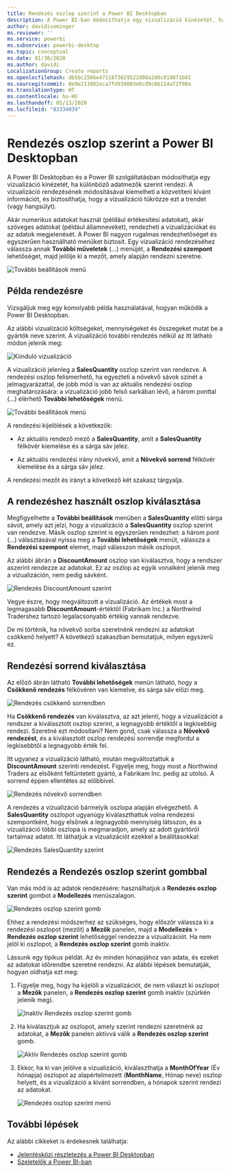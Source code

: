 ```yaml
---
title: Rendezés oszlop szerint a Power BI Desktopban
description: A Power BI-ban módosíthatja egy vizualizáció kinézetét, ha különböző adatmezők szerint rendezi.
author: davidiseminger
ms.reviewer: ''
ms.service: powerbi
ms.subservice: powerbi-desktop
ms.topic: conceptual
ms.date: 01/30/2020
ms.author: davidi
LocalizationGroup: Create reports
ms.openlocfilehash: db5bc2566e4711873629522d08a2d0c818071b81
ms.sourcegitcommit: 0e9e211082eca7fd939803e0cd9c6b114af2f90a
ms.translationtype: HT
ms.contentlocale: hu-HU
ms.lasthandoff: 05/13/2020
ms.locfileid: "83334039"
---
```

# <a name="sort-by-column-in-power-bi-desktop"></a>Rendezés oszlop szerint a Power BI Desktopban
A Power BI Desktopban és a Power BI szolgáltatásban módosíthatja egy vizualizáció kinézetét, ha különböző adatmezők szerint rendezi. A vizualizáció rendezésének módosításával kiemelheti a közvetíteni kívánt információt, és biztosíthatja, hogy a vizualizáció tükrözze ezt a trendet (vagy hangsúlyt).

Akár numerikus adatokat használ (például értékesítési adatokat), akár szöveges adatokat (például államneveket), rendezheti a vizualizációkat és az adatok megjelenését. A Power BI nagyon rugalmas rendezhetőséget és egyszerűen használható menüket biztosít. Egy vizualizáció rendezéséhez válassza annak **További műveletek** (...) menüjét, a **Rendezési szempont** lehetőséget, majd jelölje ki a mezőt, amely alapján rendezni szeretne.

![További beállítások menü](media/desktop-sort-by-column/sortbycolumn_2.png)

## <a name="sorting-example"></a>Példa rendezésre
Vizsgáljuk meg egy komolyabb példa használatával, hogyan működik a Power BI Desktopban.

Az alábbi vizualizáció költségeket, mennyiségeket és összegeket mutat be a gyártók neve szerint. A vizualizáció további rendezés nélkül az itt látható módon jelenik meg:

![Kiinduló vizualizáció](media/desktop-sort-by-column/sortbycolumn_1.png)

A vizualizáció jelenleg a **SalesQuantity** oszlop szerint van rendezve. A rendezési oszlop felismerhető, ha egyezteti a növekvő sávok színét a jelmagyarázattal, de jobb mód is van az aktuális rendezési oszlop meghatározására: a vizualizáció jobb felső sarkában lévő, a három ponttal (...) elérhető **További lehetőségek** menü.

![További beállítások menü](media/desktop-sort-by-column/sortbycolumn_2.png)

A rendezési kijelölések a következők:

* Az aktuális rendező mező a **SalesQuantity**, amit a **SalesQuantity** félkövér kiemelése és a sárga sáv jelez. 

* Az aktuális rendezési irány növekvő, amit a **Növekvő sorrend** félkövér kiemelése és a sárga sáv jelez.

A rendezési mezőt és irányt a következő két szakasz tárgyalja.

## <a name="select-which-column-to-use-for-sorting"></a>A rendezéshez használt oszlop kiválasztása
Megfigyelhette a **További beállítások** menüben a **SalesQuantity** előtti sárga sávot, amely azt jelzi, hogy a vizualizáció a **SalesQuantity** oszlop szerint van rendezve. Másik oszlop szerint is egyszerűen rendezhet: a három pont (...) választásával nyissa meg a **További lehetőségek** menüt, válassza a **Rendezési szempont** elemet, majd válasszon másik oszlopot.

Az alábbi ábrán a **DiscountAmount** oszlop van kiválasztva, hogy a rendszer aszerint rendezze az adatokat. Ez az oszlop az egyik vonalként jelenik meg a vizualizáción, nem pedig sávként. 

![Rendezés DiscountAmount szerint](media/desktop-sort-by-column/sortbycolumn_3.png)

Vegye észre, hogy megváltozott a vizualizáció. Az értékek most a legmagasabb **DiscountAmount**-értéktől (Fabrikam Inc.) a Northwind Tradershez tartozó legalacsonyabb értékig vannak rendezve. 

De mi történik, ha növekvő sorba szeretnénk rendezni az adatokat csökkenő helyett? A következő szakaszban bemutatjuk, milyen egyszerű ez.

## <a name="select-the-sort-order"></a>Rendezési sorrend kiválasztása
Az előző ábrán látható **További lehetőségek** menün látható, hogy a **Csökkenő rendezés** félkövéren van kiemelve, és sárga sáv előzi meg.

![Rendezés csökkenő sorrendben](media/desktop-sort-by-column/sortbycolumn_4.png)

Ha **Csökkenő rendezés** van kiválasztva, az azt jelenti, hogy a vizualizációt a rendszer a kiválasztott oszlop szerint, a legnagyobb értéktől a legkisebbig rendezi. Szeretné ezt módosítani? Nem gond, csak válassza a **Növekvő rendezést**, és a kiválasztott oszlop rendezési sorrendje megfordul a legkisebbtől a legnagyobb érték fel.

Itt ugyanez a vizualizáció látható, miután megváltoztattuk a **DiscountAmount** szerinti rendezést. Figyelje meg, hogy most a Northwind Traders az elsőként feltüntetett gyártó, a Fabrikam Inc. pedig az utolsó. A sorrend éppen ellentétes az előbbivel.

![Rendezés növekvő sorrendben](media/desktop-sort-by-column/sortbycolumn_5.png)

A rendezés a vizualizáció bármelyik oszlopa alapján elvégezhető. A **SalesQuantity** oszlopot ugyanúgy kiválaszthattuk volna rendezési szempontként, hogy elsőnek a legnagyobb mennyiség látsszon, és a vizualizáció többi oszlopa is megmaradjon, amely az adott gyártóról tartalmaz adatot. Itt láthatjuk a vizualizációt ezekkel a beállításokkal:

![Rendezés SalesQuantity szerint](media/desktop-sort-by-column/sortbycolumn_6.png)

## <a name="sort-using-the-sort-by-column-button"></a>Rendezés a Rendezés oszlop szerint gombbal
Van más mód is az adatok rendezésére: használhatjuk a **Rendezés oszlop szerint** gombot a **Modellezés** menüszalagon.

![Rendezés oszlop szerint gomb](media/desktop-sort-by-column/sortbycolumn_8.png)

Ehhez a rendezési módszerhez az szükséges, hogy először válassza ki a rendezési oszlopot (mezőt) a **Mezők** panelen, majd a **Modellezés** > **Rendezés oszlop szerint** lehetőséggel rendezze a vizualizációt. Ha nem jelöl ki oszlopot, a **Rendezés oszlop szerint** gomb inaktív.

Lássunk egy tipikus példát. Az év minden hónapjához van adata, és ezeket az adatokat időrendbe szeretné rendezni. Az alábbi lépések bemutatják, hogyan oldhatja ezt meg:

1. Figyelje meg, hogy ha kijelöli a vizualizációt, de nem választ ki oszlopot a **Mezők** panelen, a **Rendezés oszlop szerint** gomb inaktív (szürkén jelenik meg).
   
   ![Inaktív Rendezés oszlop szerint gomb](media/desktop-sort-by-column/sortbycolumn_9.png)

2. Ha kiválasztjuk az oszlopot, amely szerint rendezni szeretnénk az adatokat, a **Mezők** panelen aktívvá válik a **Rendezés oszlop szerint** gomb.
   
   ![Aktív Rendezés oszlop szerint gomb](media/desktop-sort-by-column/sortbycolumn_10.png)
3. Ekkor, ha ki van jelölve a vizualizáció, kiválaszthatja a **MonthOfYear** (Év hónapja) oszlopot az alapértelmezett (**MonthName**, Hónap neve) oszlop helyett, és a vizualizáció a kívánt sorrendben, a hónapok szerint rendezi az adatokat.
   
   ![Rendezés oszlop szerint menü](media/desktop-sort-by-column/sortbycolumn_11.png)


<!---
This functionality is no longer active. Jan 2020

## Getting back to default column for sorting
You can sort by any column you'd like, but there may be times when you want the visual to return to its default sorting column. No problem. For a visual that has a sort column selected, open the **More options** menu and select that column again, and the visualization returns to its default sort column.

For example, here's our previous chart:

![Initial visualization](media/desktop-sort-by-column/sortbycolumn_6.png)

When we go back to the menu and select **SalesQuantity** again, the visual defaults to being ordered alphabetically by **Manufacturer**, as shown in the following image.

![Default sort order](media/desktop-sort-by-column/sortbycolumn_7.png)

With so many options for sorting your visuals, creating just the chart or image you want is easy.
--->

## <a name="next-steps"></a>További lépések

Az alábbi cikkeket is érdekesnek találhatja:

* [Jelentésközi részletezés a Power BI Desktopban](desktop-cross-report-drill-through.md)
* [Szeletelők a Power BI-ban](../visuals/power-bi-visualization-slicers.md)
